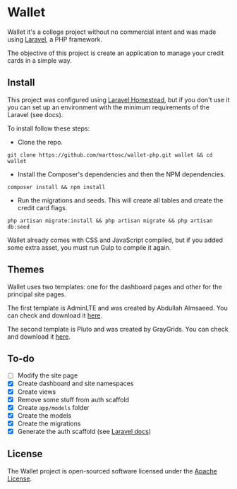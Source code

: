 # Wallet

Wallet it's a college project without no commercial intent and was made using [Laravel](http://laravel.com/), a PHP framework.

The objective of this project is create an application to manage your credit cards in a simple way.

## Install

This project was configured using [Laravel Homestead](https://laravel.com/docs/5.2/homestead), but if you don't use it you can set up an environment with the minimum requirements of the Laravel (see docs).

To install follow these steps:

* Clone the repo.

`git clone https://github.com/marttosc/wallet-php.git wallet && cd wallet`

* Install the Composer's dependencies and then the NPM dependencies.

`composer install && npm install`

* Run the migrations and seeds. This will create all tables and create the credit card flags.

`php artisan migrate:install && php artisan migrate && php artisan db:seed`

Wallet already comes with CSS and JavaScript compiled, but if you added some extra asset, you must run Gulp to compile it again.

## Themes

Wallet uses two templates: one for the dashboard pages and other for the principal site pages.

The first template is AdminLTE and was created by Abdullah Almsaeed. You can check and download it [here](https://github.com/almasaeed2010/AdminLTE).

The second template is Pluto and was created by GrayGrids. You can check and download it [here](https://graygrids.com/item/pluto-material-design-free-bootstrap-template/).

## To-do

* [ ] Modify the site page
* [x] Create dashboard and site namespaces
* [x] Create views
* [x] Remove some stuff from auth scaffold
* [x] Create `app/models` folder
* [x] Create the models
* [x] Create the migrations
* [x] Generate the auth scaffold (see [Laravel docs](https://laravel.com/docs/5.2/authentication))

## License

The Wallet project is open-sourced software licensed under the [Apache License](https://opensource.org/licenses/Apache-2.0).
